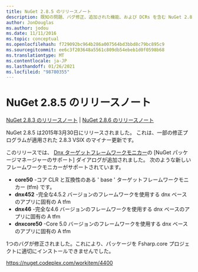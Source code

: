 ```yaml
---
title: NuGet 2.8.5 のリリースノート
description: 既知の問題、バグ修正、追加された機能、および DCRs を含む NuGet 2.8.5 のリリースノート。
author: JonDouglas
ms.author: jodou
ms.date: 11/11/2016
ms.topic: conceptual
ms.openlocfilehash: f729092bc964b286a007564bd3bbd8c79bc895c9
ms.sourcegitcommit: ee6c3f203648a5561c809db54ebeb1d0f0598b68
ms.translationtype: MT
ms.contentlocale: ja-JP
ms.lasthandoff: 01/26/2021
ms.locfileid: "98780355"
---
```

# <a name="nuget-285-release-notes"></a>NuGet 2.8.5 のリリースノート

[NuGet 2.8.3 のリリースノート](../release-notes/nuget-2.8.3.md)  | [NuGet 2.8.6 のリリースノート](../release-notes/nuget-2.8.6.md)

NuGet 2.8.5 は2015年3月30日にリリースされました。 これは、一部の修正プログラムが適用された 2.8.3 VSIX のマイナー更新です。

このリリースでは、 [Dnx ターゲットフレームワークモニカー](https://github.com/aspnet/dnx)の [NuGet パッケージマネージャーのサポート] ダイアログが追加されました。  次のような新しいフレームワークモニカーがサポートされています。

* **core50** -コア CLR と互換性のある ' base ' ターゲットフレームワークモニカー (tfm) です。
* **dnx452** -完全な4.5.2 バージョンのフレームワークを使用する dnx ベースのアプリに固有の A tfm
* **dnx46** -完全な4.6 バージョンのフレームワークを使用する dnx ベースのアプリに固有の A tfm
* **dnxcore50** -Core 5.0 バージョンのフレームワークを使用する dnx ベースのアプリに固有の A tfm

1つのバグが修正されました。これにより、パッケージを Fsharp.core プロジェクトに適切にインストールできませんでした。

https://nuget.codeplex.com/workitem/4400